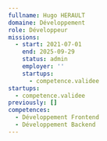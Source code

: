 ```yaml
---
fullname: Hugo HERAULT
domaine: Développement
role: Développeur
missions:
  - start: 2021-07-01
    end: 2025-09-29
    status: admin
    employer: ''
    startups:
      - competence.validee
startups:
  - competence.validee
previously: []
competences:
  - Développement Frontend
  - Développement Backend
---
```

